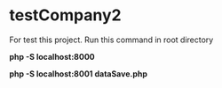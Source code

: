 # testCompany2

For test this project. Run this command in root directory

**php -S localhost:8000**

**php -S localhost:8001 dataSave.php**
